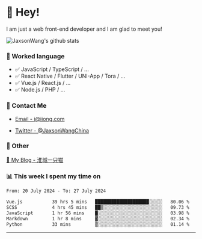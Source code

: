 # 👋 Hey!

I am just a web front-end developer and I am glad to meet you!

![JaxsonWang's github stats](https://github-readme-stats.vercel.app/api?username=JaxsonWang&&show_icons=true&&title_color=1abc9c&&icon_color=1abc9c)


### 📝 Worked language

- ✅ JavaScript / TypeScript / ...
- ✅ React Native / Flutter / UNI-App / Tora / ...
- ✅ Vue.js / React.js / ...
- ✅ Node.js / PHP / ...

### 📮 Contact Me

- [Email - i@iiong.com](mailto:i@iiong.com)

- [Twitter - @JaxsonWangChina](https://twitter.com/JaxsonWangChina)

### 🤪 Other

[📌 My Blog - 淮城一只猫](https://iiong.com)

### 📊 This week I spent my time on

<!--START_SECTION:waka-->

```txt
From: 20 July 2024 - To: 27 July 2024

Vue.js           39 hrs 5 mins   ████████████████████░░░░░   80.06 %
SCSS             4 hrs 45 mins   ██▒░░░░░░░░░░░░░░░░░░░░░░   09.73 %
JavaScript       1 hr 56 mins    █░░░░░░░░░░░░░░░░░░░░░░░░   03.98 %
Markdown         1 hr 8 mins     ▓░░░░░░░░░░░░░░░░░░░░░░░░   02.34 %
Python           33 mins         ▒░░░░░░░░░░░░░░░░░░░░░░░░   01.14 %
```

<!--END_SECTION:waka-->

---
